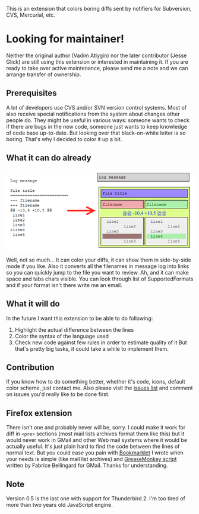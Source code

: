 This is an extension that colors boring diffs sent by notifiers for Subversion, CVS, Mercurial, etc.

# Looking for maintainer!

Neither the original author (Vadim Atlygin) nor the later contributor (Jesse Glick) are still using this extension or interested in maintaining it.
If you are ready to take over active maintenance, please send me a note and we can arrange transfer of ownership.

## Prerequisites ##
A lot of developers use CVS and/or SVN version control systems. Most of also receive special notifications from the system about changes other people do. They might be useful in various ways: someone wants to check if there are bugs in the new code, someone just wants to keep knowledge of code base up-to-date. But looking over that black-on-white letter is so boring. That's why I decided to color it up a bit.
## What it can do already ##
![Transformation](transformation.png)

Well, not so much... It can color your diffs, it can show them in side-by-side mode if you like. Also it converts all the filenames in message log into links so you can quickly jump to the file you want to review. Ah, and it can make space and tabs chars visible.
You can look through list of SupportedFormats and if your format isn't there write me an email.
## What it will do ##
In the future I want this extension to be able to do following:
  1. Highlight the actual difference between the lines
  1. Color the syntax of the language used
  1. Check new code against few rules in order to estimate quality of it
But that's pretty big tasks, it could take a while to implement them.

## Contribution ##
If you know how to do something better, whether it's code, icons, default color scheme, just contact me. Also please visit the [issues list](https://github.com/jglick/colorediffs/issues) and comment on issues you'd really like to be done first.

## Firefox extension ##
There isn't one and probably never will be, sorry. I could make it work for diff in `<pre>` sections (most mail lists archives format them like this) but it would never work in GMail and other Web mail systems where it would be actually useful. It's just plain hard to find the code between the lines of normal text.
But you could ease you pain with [Bookmarklet](Bookmarklet.md) I wrote when your needs is simple (like mail list archives) and [GreaseMonkey script](http://userscripts.org/scripts/show/26684) written by Fabrice Bellingard for GMail. Thanks for understanding.

## Note ##
Version 0.5 is the last one with support for Thunderbird 2. I'm too tired of more than two years old JavaScript engine.
